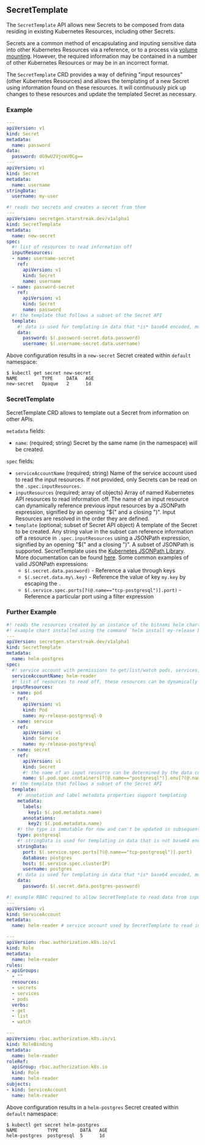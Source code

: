 ## SecretTemplate

The `SecretTemplate` API allows new Secrets to be composed from data residing in existing Kubernetes Resources, including other Secrets.

Secrets are a common method of encapsulating and inputing sensitive data into other Kubernetes Resources via a reference, or to a process via [volume mounting](https://kubernetes.io/docs/concepts/configuration/secret/#using-secrets-as-files-from-a-pod). However, the required information may be contained in a number of other Kubernetes Resources or may be in an incorrect format.

The `SecretTemplate` CRD provides a way of defining "input resources" (other Kubernetes Resources) and allows the templating of a new Secret using information found on these resources. It will continuously pick up changes to these resources and update the templated Secret as necessary.

### Example

```yaml
---
apiVersion: v1
kind: Secret
metadata:
  name: password
data:
  password: dG9wU2VjcmV0Cg==
---
apiVersion: v1
kind: Secret
metadata:
  name: username
stringData:
  username: my-user

#! reads two secrets and creates a secret from them
---
apiVersion: secretgen.starstreak.dev/v1alpha1
kind: SecretTemplate
metadata:
  name: new-secret
spec:
  #! list of resources to read information off
  inputResources:
  - name: username-secret
    ref:
      apiVersion: v1
      kind: Secret
      name: username
  - name: password-secret
    ref:
      apiVersion: v1
      kind: Secret
      name: password
  #! the template that follows a subset of the Secret API
  template:
    #! data is used for templating in data that *is* base64 encoded, most likely Secrets.
    data:
      password: $(.password-secret.data.password)
      username: $(.username-secret.data.username)
```

Above configuration results in a `new-secret` Secret created within `default` namespace:

```console
$ kubectl get secret new-secret
NAME         TYPE     DATA   AGE
new-secret   Opaque   2      1d
```

### SecretTemplate

SecretTemplate CRD allows to template out a Secret from information on other APIs.

`metadata` fields:

- `name`: (required; string) Secret by the same name (in the namespace) will be created.

`spec` fields:

- `serviceAccountName` (required; string) Name of the service account used to read the input resources. If not provided, only Secrets can be read on the `.spec.inputResources`.
- `inputResources` (required; array of objects) Array of named Kubernetes API resources to read information off. The name of an input resource can dynamically reference previous input resources by a JSONPath expression, signified by an opening "$(" and a closing ")". Input Resources are resolved in the order they are defined.
- `template` (optional; subset of Secret API object) A template of the Secret to be created. Any string value in the subset can reference information off a resource in `.spec.inputResources` using a JSONPath expression, signified by an opening "$(" and a closing ")". A subset of JSONPath is supported. SecretTemplate uses the [Kubernetes JSONPath Library](https://github.com/kubernetes/client-go/tree/master/util/jsonpath). More documentation can be found [here](https://kubernetes.io/docs/reference/kubectl/jsonpath/). Some common examples of valid JSONPath expressions:
  - `$(.secret.data.password)` - Reference a value through keys
  - `$(.secret.data.my\.key)` - Reference the value of key `my.key` by escaping the `.`
  - `$(.service.spec.ports[?(@.name=="tcp-postgresql")].port)` - Reference a particular port using a filter expression

### Further Example

```yaml
#! reads the resources created by an instance of the bitnami helm chart and creates a binding secret
#! example chart installed using the command `helm install my-release bitnami/postgresql`
---
apiVersion: secretgen.starstreak.dev/v1alpha1
kind: SecretTemplate
metadata:
  name: helm-postgres
spec:
  #! service account with permissions to get/list/watch pods, services, secrets
  serviceAccountName: helm-reader
  #! list of resources to read off, these resources can be dynamically specified based on the fields of previously stated resources
  inputResources:
  - name: pod
    ref:
      apiVersion: v1
      kind: Pod
      name: my-release-postgresql-0
  - name: service
    ref:
      apiVersion: v1
      kind: Service
      name: my-release-postgresql
  - name: secret
    ref:
      apiVersion: v1
      kind: Secret
      #! the name of an input resource can be determined by the data contained in a previous input resource
      name: $(.pod.spec.containers[?(@.name=="postgresql")].env[?(@.name=="POSTGRES_PASSWORD")].valueFrom.secretKeyRef.name)
  #! the template that follows a subset of the Secret API
  template:
    #! annotation and label metadata properties support templating
    metadata:
      labels:
        key1: $(.pod.metadata.name)
      annotations:
        key2: $(.pod.metadata.name)
    #! the type is immutable for now and can't be updated in subsequent reconciliations
    type: postgresql
    #! stringData is used for templating in data that is not base64 encoded
    stringData:
      port: $(.service.spec.ports[?(@.name=="tcp-postgresql")].port)
      database: postgres
      host: $(.service.spec.clusterIP)
      username: postgres
    #! data is used for templating in data that *is* base64 encoded, most likely Secrets.
    data:
      password: $(.secret.data.postgres-password)

#! example RBAC required to allow SecretTemplate to read data from inputresources
---
apiVersion: v1
kind: ServiceAccount
metadata:
  name: helm-reader # service account used by SecretTemplate to read input resources, referred to by SecretTemplate

---
apiVersion: rbac.authorization.k8s.io/v1
kind: Role
metadata:
  name: helm-reader
rules:
- apiGroups:
  - ""
  resources:
  - secrets
  - services
  - pods
  verbs:
  - get
  - list
  - watch

---
apiVersion: rbac.authorization.k8s.io/v1
kind: RoleBinding
metadata:
  name: helm-reader
roleRef:
  apiGroup: rbac.authorization.k8s.io
  kind: Role
  name: helm-reader
subjects:
- kind: ServiceAccount
  name: helm-reader
```

Above configuration results in a `helm-postgres` Secret created within `default` namespace:

```console
$ kubectl get secret helm-postgres
NAME           TYPE        DATA   AGE
helm-postgres  postgresql  5      1d
```
